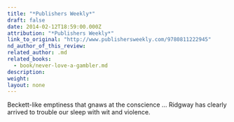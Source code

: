 ```yaml
---
title: "*Publishers Weekly*"
draft: false
date: 2014-02-12T18:59:00.000Z
attribution: "*Publishers Weekly*"
link_to_original: "http://www.publishersweekly.com/9780811222945"
nd_author_of_this_review:
related_author: .md
related_books:
  - book/never-love-a-gambler.md
description:
weight:
layout: none
---
```

Beckett-like emptiness that gnaws at the conscience ... Ridgway has clearly arrived to trouble our sleep with wit and violence.

